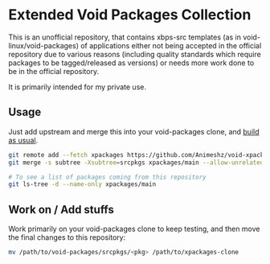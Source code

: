 # Extended Void Packages Collection

This is an unofficial repository, that contains xbps-src templates (as in void-linux/void-packages) of applications either not being accepted in the official repository due to various reasons (including quality standards which require packages to be tagged/released as versions) or needs more work done to be in the official repository.

It is primarily intended for my private use.


## Usage

Just add upstream and merge this into your void-packages clone, and [build as usual](https://github.com/void-linux/void-packages#quick-start).

```bash
git remote add --fetch xpackages https://github.com/Animeshz/void-xpackages
git merge -s subtree -Xsubtree=srcpkgs xpackages/main --allow-unrelated-histories --no-edit

# To see a list of packages coming from this repository
git ls-tree -d --name-only xpackages/main
```

## Work on / Add stuffs

Work primarily on your void-packages clone to keep testing, and then move the final changes to this repository:

```bash
mv /path/to/void-packages/srcpkgs/<pkg> /path/to/xpackages-clone
```
